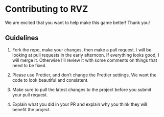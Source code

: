 # Contributing to RVZ

We are excited that you want to help make this game better! Thank you!

## Guidelines

1. Fork the repo, make your changes, then make a pull request. I will be looking at pull requests in the early afternoon. If everything looks good, I will merge it. Otherwise I'll review it with some comments on things that need to be fixed.

2. Please use Prettier, and don't change the Prettier settings. We want the code to look beautiful and consistent.

3. Make sure to pull the latest changes to the project before you submit your pull request.

4. Explain what you did in your PR and explain why you think they will benefit the project.
